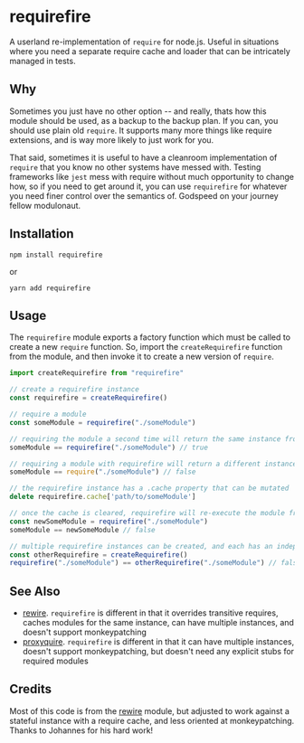 # requirefire

A userland re-implementation of `require` for node.js. Useful in situations where you need a separate require cache and loader that can be intricately managed in tests.

## Why

Sometimes you just have no other option -- and really, thats how this module should be used, as a backup to the backup plan. If you can, you should use plain old `require`. It supports many more things like require extensions, and is way more likely to just work for you.

That said, sometimes it is useful to have a cleanroom implementation of `require` that you know no other systems have messed with. Testing frameworks like `jest` mess with require without much opportunity to change how, so if you need to get around it, you can use `requirefire` for whatever you need finer control over the semantics of. Godspeed on your journey fellow modulonaut.

## Installation

```
npm install requirefire
```

or

```
yarn add requirefire
```

## Usage

The `requirefire` module exports a factory function which must be called to create a new `require` function. So, import the `createRequirefire` function from the module, and then invoke it to create a new version of `require`.

```typescript
import createRequirefire from "requirefire"

// create a requirefire instance
const requirefire = createRequirefire()
```

```typescript
// require a module
const someModule = requirefire("./someModule")

// requiring the module a second time will return the same instance from a cache, same as normal `require`
someModule == requirefire("./someModule") // true

// requiring a module with requirefire will return a different instance of the same module than normal `require`
someModule == require("./someModule") // false

// the requirefire instance has a .cache property that can be mutated
delete requirefire.cache['path/to/someModule']

// once the cache is cleared, requirefire will re-execute the module from disk when required again
const newSomeModule = requirefire("./someModule")
someModule == newSomeModule // false

// multiple requirefire instances can be created, and each has an independent require cache
const otherRequirefire = createRequirefire()
requirefire("./someModule") == otherRequirefire("./someModule") // false
```

## See Also

- [rewire](https://github.com/jhnns/rewire). `requirefire` is different in that it overrides transitive requires, caches modules for the same instance, can have multiple instances, and doesn't support monkeypatching
- [proxyquire](https://github.com/thlorenz/proxyquire). `requirefire` is different in that it can have multiple instances, doesn't support monkeypatching, but doesn't need any explicit stubs for required modules

## Credits

Most of this code is from the [rewire](https://github.com/jhnns/rewire) module, but adjusted to work against a stateful instance with a require cache, and less oriented at monkeypatching. Thanks to Johannes for his hard work!
